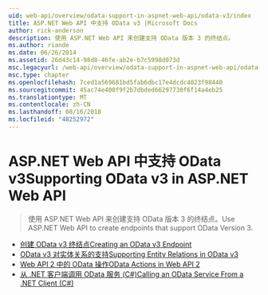```yaml
---
uid: web-api/overview/odata-support-in-aspnet-web-api/odata-v3/index
title: ASP.NET Web API 中支持 OData v3 |Microsoft Docs
author: rick-anderson
description: 使用 ASP.NET Web API 来创建支持 OData 版本 3 的终结点。
ms.author: riande
ms.date: 06/26/2014
ms.assetid: 26d43c14-98d8-46fe-ab2e-b7c5998d073d
msc.legacyurl: /web-api/overview/odata-support-in-aspnet-web-api/odata-v3
msc.type: chapter
ms.openlocfilehash: 7ced1a569681bd5fab6dbc17e4dcdc4023f98440
ms.sourcegitcommit: 45ac74e400f9f2b7dbded66297730f6f14a4eb25
ms.translationtype: MT
ms.contentlocale: zh-CN
ms.lasthandoff: 08/16/2018
ms.locfileid: "48252972"
---
```

<a name="supporting-odata-v3-in-aspnet-web-api"></a><span data-ttu-id="77130-103">ASP.NET Web API 中支持 OData v3</span><span class="sxs-lookup"><span data-stu-id="77130-103">Supporting OData v3 in ASP.NET Web API</span></span>
====================
> <span data-ttu-id="77130-104">使用 ASP.NET Web API 来创建支持 OData 版本 3 的终结点。</span><span class="sxs-lookup"><span data-stu-id="77130-104">Use ASP.NET Web API to create endpoints that support OData Version 3.</span></span>


- [<span data-ttu-id="77130-105">创建 OData v3 终结点</span><span class="sxs-lookup"><span data-stu-id="77130-105">Creating an OData v3 Endpoint</span></span>](creating-an-odata-endpoint.md)
- [<span data-ttu-id="77130-106">OData v3 对实体关系的支持</span><span class="sxs-lookup"><span data-stu-id="77130-106">Supporting Entity Relations in OData v3</span></span>](working-with-entity-relations.md)
- [<span data-ttu-id="77130-107">Web API 2 中的 OData 操作</span><span class="sxs-lookup"><span data-stu-id="77130-107">OData Actions in Web API 2</span></span>](odata-actions.md)
- [<span data-ttu-id="77130-108">从 .NET 客户端调用 OData 服务 (C#)</span><span class="sxs-lookup"><span data-stu-id="77130-108">Calling an OData Service From a .NET Client (C#)</span></span>](calling-an-odata-service-from-a-net-client.md)
